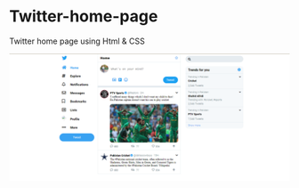 # Twitter-home-page
Twitter home page using Html &amp; CSS

![Project Image](https://github.com/HadiRaza04/Twitter-home-page/blob/main/Twitter%20Home%20Page.png?raw=true)
